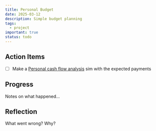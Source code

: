 ```yaml
---
title: Personal Budget
date: 2025-03-12
description: Simple budget planning
tags:
  - project
important: true
status: todo
---
```


## Action Items

- [ ] Make a [Personal cash flow analysis](Personal%20cash%20flow%20analysis.md) sim with the expected payments

## Progress

Notes on what happened...

## Reflection

What went wrong? Why?
